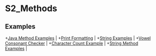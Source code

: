 # S2_Methods

## Examples
+[Java Method Examples](JavaMethodExamples.java) |  +[Print Formatting](PrintFormatting.java) | +[String Examples](StringExamples.java) |   +[Vowel Consonant Checker](VowelConsonantChecker.java) | +[Character Count Example](CharacterCount.java) |  +[String Method Examples](StringMethodsExamples.java)  | 
